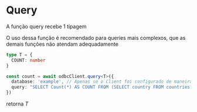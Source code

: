 # Query

A função query recebe 1 tipagem

O uso dessa função é recomendado para queries mais complexos, que as demais funções não atendam adequadamente
```typescript
type T = {
  COUNT: number
}

const count = await odbcClient.query<T>({
  database: 'example', // Apenas se o Client foi configurado de maneira explicita
  query: "SELECT Count(*) AS COUNT FROM (SELECT country FROM countries);"
})
```

retorna _T_
